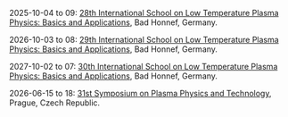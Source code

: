 2025-10-04 to 09: [28th International School on Low Temperature Plasma Physics: Basics and Applications](https://www.plasma-school.org/), Bad Honnef, Germany.

2026-10-03 to 08: [29th International School on Low Temperature Plasma Physics: Basics and Applications](https://www.plasma-school.org/), Bad Honnef, Germany.

2027-10-02 to 07: [30th International School on Low Temperature Plasma Physics: Basics and Applications](https://www.plasma-school.org/), Bad Honnef, Germany.

2026-06-15 to 18: [31st Symposium on Plasma Physics and Technology](https://www.plasmaconference.cz/), Prague, Czech Republic.

